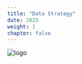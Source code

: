 ```yaml
---
title: "Data Strategy"
date: 2025
weight: 1
chapter: false
---
```


![logo](../../images/1/logo.jpeg)

